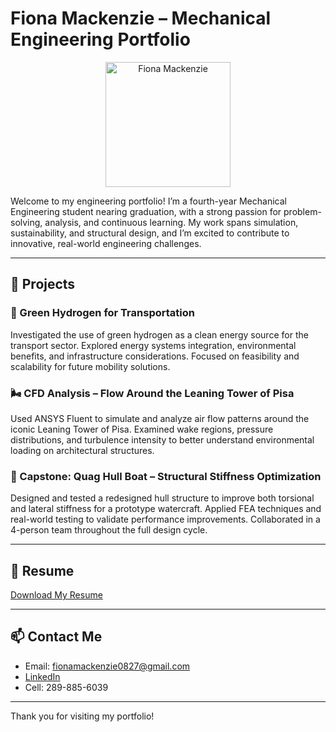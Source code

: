 # Fiona Mackenzie – Mechanical Engineering Portfolio
<p align="center">
  <img src="fiona.png" alt="Fiona Mackenzie" width="200">
</p>
Welcome to my engineering portfolio! I’m a fourth-year Mechanical Engineering student nearing graduation, with a strong passion for problem-solving, analysis, and continuous learning. My work spans simulation, sustainability, and structural design, and I’m excited to contribute to innovative, real-world engineering challenges.

---

## 🔧 Projects

### 🌱 Green Hydrogen for Transportation
Investigated the use of green hydrogen as a clean energy source for the transport sector. Explored energy systems integration, environmental benefits, and infrastructure considerations. Focused on feasibility and scalability for future mobility solutions.

### 🌬️ CFD Analysis – Flow Around the Leaning Tower of Pisa  
Used ANSYS Fluent to simulate and analyze air flow patterns around the iconic Leaning Tower of Pisa. Examined wake regions, pressure distributions, and turbulence intensity to better understand environmental loading on architectural structures.

### 🚤 Capstone: Quag Hull Boat – Structural Stiffness Optimization  
Designed and tested a redesigned hull structure to improve both torsional and lateral stiffness for a prototype watercraft. Applied FEA techniques and real-world testing to validate performance improvements. Collaborated in a 4-person team throughout the full design cycle.

---

## 📄 Resume  
[Download My Resume](https://link-to-your-resume.pdf)

---

## 📫 Contact Me  
- Email: fionamackenzie0827@gmail.com  
- [LinkedIn](https://fiona-mackenzie-046216240/)
- Cell: 289-885-6039
---

Thank you for visiting my portfolio!
